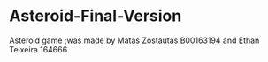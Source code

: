 # Asteroid-Final-Version
Asteroid game ;was made by Matas Zostautas B00163194 and Ethan Teixeira 164666
